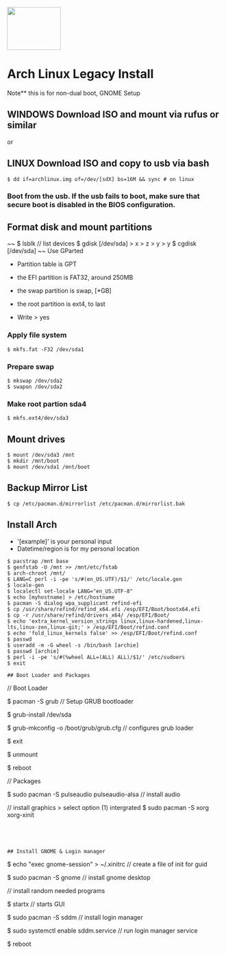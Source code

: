 <img src="https://news-cdn.softpedia.com/images/news2/How-to-Install-Third-Party-Apps-in-Arch-Linux-2.png" width="125" height="100"> 

 # Arch Linux Legacy Install

Note** this is for non-dual boot, GNOME Setup

## WINDOWS Download ISO and mount via rufus or similar
or
## LINUX Download ISO and copy to usb via bash
~~~
$ dd if=archlinux.img of=/dev/[sdX] bs=16M && sync # on linux
~~~

### Boot from the usb. If the usb fails to boot, make sure that secure boot is disabled in the BIOS configuration.

## Format disk and mount partitions
~~
$ lsblk // list devices
$ gdisk [/dev/sda] > x > z > y > y
$ cgdisk [/dev/sda]
~~
Use GParted
* Partition table is GPT
* the EFI partition is FAT32, around 250MB
* the swap partition is swap, [*GB]
* the root partition is ext4, to last

* Write > yes

### Apply file system
~~~
$ mkfs.fat -F32 /dev/sda1
~~~

### Prepare swap 
~~~
$ mkswap /dev/sda2
$ swapon /dev/sda2
~~~

### Make root partion sda4
~~~
$ mkfs.ext4/dev/sda3
~~~

## Mount drives
~~~
$ mount /dev/sda3 /mnt
$ mkdir /mnt/boot
$ mount /dev/sda1 /mnt/boot
~~~

## Backup Mirror List
~~~
$ cp /etc/pacman.d/mirrorlist /etc/pacman.d/mirrorlist.bak
~~~

## Install Arch

* '[example]' is your personal input
* Datetime/region is for my personal location

~~~
$ pacstrap /mnt base
$ genfstab -U /mnt >> /mnt/etc/fstab
$ arch-chroot /mnt/
$ LANG=C perl -i -pe 's/#(en_US.UTF)/$1/' /etc/locale.gen
$ locale-gen
$ localectl set-locale LANG="en_US.UTF-8"
$ echo [myhostname] > /etc/hostname
$ pacman -S dialog wpa_supplicant refind-efi
$ cp /usr/share/refind/refind_x64.efi /esp/EFI/Boot/bootx64.efi
$ cp -r /usr/share/refind/drivers_x64/ /esp/EFI/Boot/
$ echo 'extra_kernel_version_strings linux,linux-hardened,linux-lts,linux-zen,linux-git;' > /esp/EFI/Boot/refind.conf
$ echo 'fold_linux_kernels false' >> /esp/EFI/Boot/refind.conf
$ passwd
$ useradd -m -G wheel -s /bin/bash [archie]
$ passwd [archie]
$ perl -i -pe 's/#(%wheel ALL=(ALL) ALL)/$1/' /etc/sudoers
$ exit

## Boot Loader and Packages 

~~~
// Boot Loader

$ pacman -S grub // Setup GRUB bootloader

$ grub-install /dev/sda

$ grub-mkconfig -o /boot/grub/grub.cfg // configures grub loader

$ exit

$ unmount

$ reboot

// Packages 

$ sudo pacman -S pulseaudio pulseaudio-alsa // install audio

// install graphics > select option (1) intergrated
$ sudo pacman -S xorg xorg-xinit 
~~~




## Install GNOME & Login manager

~~~
$ echo "exec gnome-session" > ~/.xinitrc // create a file of init for guid

$ sudo pacman -S gnome // install gnome desktop

// install random needed programs

$ startx // starts GUI 

$ sudo pacman -S sddm // install login manager

$ sudo systemctl enable sddm.service // run login manager service

$ reboot
~~~

